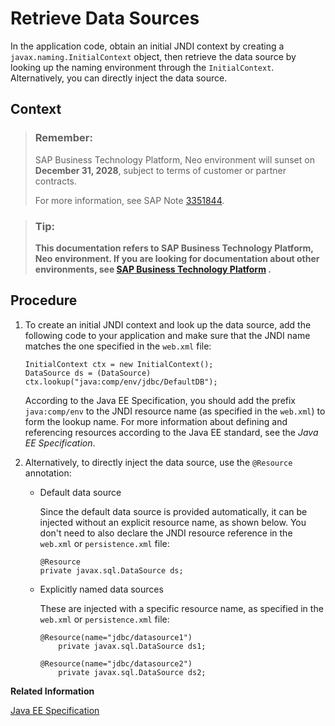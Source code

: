<!-- loio39b1fcd42c864eea9fcdf381a64c13b8 -->

# Retrieve Data Sources

In the application code, obtain an initial JNDI context by creating a `javax.naming.InitialContext` object, then retrieve the data source by looking up the naming environment through the `InitialContext`. Alternatively, you can directly inject the data source.



## Context

> ### Remember:  
> SAP Business Technology Platform, Neo environment will sunset on **December 31, 2028**, subject to terms of customer or partner contracts.
> 
> For more information, see SAP Note [3351844](https://me.sap.com/notes/3351844).

> ### Tip:  
> **This documentation refers to SAP Business Technology Platform, Neo environment. If you are looking for documentation about other environments, see [SAP Business Technology Platform](https://help.sap.com/docs/btp/sap-business-technology-platform/sap-business-technology-platform?version=Cloud) .**



## Procedure

1.  To create an initial JNDI context and look up the data source, add the following code to your application and make sure that the JNDI name matches the one specified in the `web.xml` file:

    ```
    InitialContext ctx = new InitialContext();
    DataSource ds = (DataSource) ctx.lookup("java:comp/env/jdbc/DefaultDB");
    ```

    According to the Java EE Specification, you should add the prefix `java:comp/env` to the JNDI resource name \(as specified in the `web.xml`\) to form the lookup name. For more information about defining and referencing resources according to the Java EE standard, see the *Java EE Specification*.

2.  Alternatively, to directly inject the data source, use the `@Resource` annotation:

    -   Default data source

        Since the default data source is provided automatically, it can be injected without an explicit resource name, as shown below. You don't need to also declare the JNDI resource reference in the `web.xml` or `persistence.xml` file:

        ```
        @Resource
        private javax.sql.DataSource ds;
        ```

    -   Explicitly named data sources

        These are injected with a specific resource name, as specified in the `web.xml` or `persistence.xml` file:

        ```
        @Resource(name="jdbc/datasource1")
            private javax.sql.DataSource ds1;
        
        @Resource(name="jdbc/datasource2")
            private javax.sql.DataSource ds2;
        ```



**Related Information**  


[Java EE Specification](https://jcp.org/aboutJava/communityprocess/final/jsr244/index.html)


